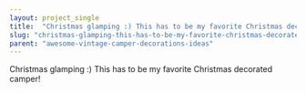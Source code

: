```yaml
---
layout: project_single
title:  "Christmas glamping :) This has to be my favorite Christmas decorated camper!"
slug: "christmas-glamping-this-has-to-be-my-favorite-christmas-decorated-camper"
parent: "awesome-vintage-camper-decorations-ideas"
---
```

Christmas glamping :) This has to be my favorite Christmas decorated camper!